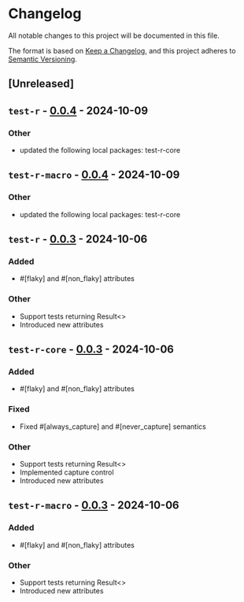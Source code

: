 # Changelog

All notable changes to this project will be documented in this file.

The format is based on [Keep a Changelog](https://keepachangelog.com/en/1.0.0/),
and this project adheres to [Semantic Versioning](https://semver.org/spec/v2.0.0.html).

## [Unreleased]

## `test-r` - [0.0.4](https://github.com/vigoo/test-r/compare/test-r-v0.0.3...test-r-v0.0.4) - 2024-10-09

### Other
- updated the following local packages: test-r-core

## `test-r-macro` - [0.0.4](https://github.com/vigoo/test-r/compare/test-r-macro-v0.0.3...test-r-macro-v0.0.4) - 2024-10-09

### Other
- updated the following local packages: test-r-core

## `test-r` - [0.0.3](https://github.com/vigoo/test-r/compare/test-r-v0.0.2...test-r-v0.0.3) - 2024-10-06

### Added
- #[flaky] and #[non_flaky] attributes

### Other
- Support tests returning Result<>
- Introduced new attributes

## `test-r-core` - [0.0.3](https://github.com/vigoo/test-r/compare/test-r-core-v0.0.2...test-r-core-v0.0.3) - 2024-10-06

### Added
- #[flaky] and #[non_flaky] attributes

### Fixed
- Fixed #[always_capture] and #[never_capture] semantics

### Other
- Support tests returning Result<>
- Implemented capture control
- Introduced new attributes

## `test-r-macro` - [0.0.3](https://github.com/vigoo/test-r/compare/test-r-macro-v0.0.2...test-r-macro-v0.0.3) - 2024-10-06

### Added
- #[flaky] and #[non_flaky] attributes

### Other
- Support tests returning Result<>
- Introduced new attributes
